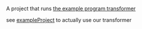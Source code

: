 A project that runs [the example program transformer](https://github.com/nonara/ts-patch/discussions/29#discussioncomment-325979)

see [exampleProject](exampleProject) to actually use our transformer